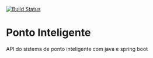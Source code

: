 [![Build Status](https://travis-ci.org/LeitoRajesh/ponto-inteligente-api.svg?branch=master)](https://travis-ci.org/LeitoRajesh/ponto-inteligente-api)
# Ponto Inteligente
API do sistema de ponto inteligente com java e spring boot
